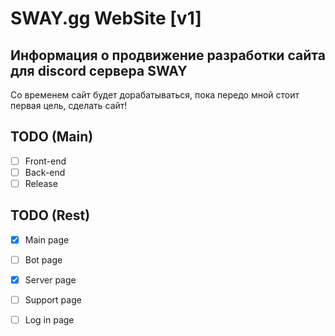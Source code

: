 # SWAY.gg WebSite [v1]
## Информация о продвижение разработки сайта для discord сервера SWAY
Со временем сайт будет дорабатываться, пока передо мной стоит первая цель, сделать сайт!

## TODO (Main)
* [ ] Front-end 
* [ ] Back-end 
* [ ] Release 

## TODO (Rest)
* [x] Main page
* [ ] Bot page
* [x] Server page
* [ ] Support page
* [ ] Log in page

